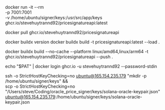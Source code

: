 docker run -it --rm \
  -p 7001:7001 \
  -v /home/ubuntu/signer/keys:/usr/src/app/keys \
  ghcr.io/stevehuytrannd92/pricesignatureapi:latest

docker pull ghcr.io/stevehuytrannd92/pricesignatureapi

docker buildx version
docker buildx build -t pricesignatureapi:latest  --load .

docker buildx build --no-cache --platform linux/amd64,linux/arm64 -t ghcr.io/stevehuytrannd92/pricesignatureapi  --push .

echo "$PAT" | docker login ghcr.io -u stevehuytrannd92 --password-stdin

ssh -o StrictHostKeyChecking=no ubuntu@165.154.235.179 "mkdir -p /home/ubuntu/signer/keys" && \
scp -o StrictHostKeyChecking=no "/Users/steve/Coding/oracle_price_signer/keys/solana-oracle-keypair.json" ubuntu@165.154.235.179:/home/ubuntu/signer/keys/solana-oracle-keypair.json